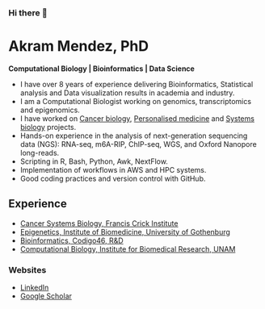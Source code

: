 ### Hi there 👋


# Akram Mendez, PhD
**Computational Biology | Bioinformatics | Data Science**

* I have over 8 years of experience delivering Bioinformatics, Statistical analysis and Data visualization results in academia and industry.
* I am a Computational Biologist working on genomics, transcriptomics and epigenomics. 
* I have worked on [Cancer biology](https://www.biorxiv.org/content/10.1101/2024.01.24.576991v1), [Personalised medicine](https://www.linkedin.com/company/codigo46/) and [Systems biology](https://doi.org/10.1007/978-1-4939-8618-7_9) projects.
* Hands-on experience in the analysis of next-generation sequencing data (NGS): RNA-seq, m6A-RIP, ChIP-seq, WGS, and Oxford Nanopore long-reads.
* Scripting in R, Bash, Python, Awk, NextFlow.
* Implementation of workflows in AWS and HPC systems.
* Good coding practices and version control with GitHub.

## Experience
  * [Cancer Systems Biology, Francis Crick Institute](https://www.crick.ac.uk/research/labs/francesca-ciccarelli)
  * [Epigenetics, Institute of Biomedicine, University of Gothenburg](https://www.gu.se/en/research/tanmoy-mondal)
  * [Bioinformatics, Codigo46, R&D](http://linkedin.com/company/codigo46/)
  * [Computational Biology, Institute for Biomedical Research, UNAM](https://www.linkedin.com/in/dr-luis-mendoza)

### Websites
- [LinkedIn](https://www.linkedin.com/in/akram-mendez/)
- [Google Scholar](https://scholar.google.com/citations?hl=en&user=temiXDwAAAAJ&view_op=list_works&sortby=pubdate)

